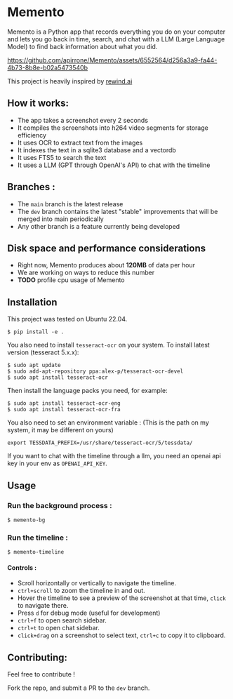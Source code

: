 # Memento

Memento is a Python app that records everything you do on your computer and lets you go back in time, search, and chat with a LLM (Large Language Model) to find back information about what you did.

https://github.com/apirrone/Memento/assets/6552564/d256a3a9-fa44-4b73-8b8e-b02a5473540b

This project is heavily inspired by [rewind.ai](https://rewind.ai/)

## How it works:
- The app takes a screenshot every 2 seconds
- It compiles the screenshots into h264 video segments for storage efficiency
- It uses OCR to extract text from the images
- It indexes the text in a sqlite3 database and a vectordb
- It uses FTS5 to search the text
- It uses a LLM (GPT through OpenAI's API) to chat with the timeline

## Branches :
- The `main` branch is the latest release
- The `dev` branch contains the latest "stable" improvements that will be merged into main periodically
- Any other branch is a feature currently being developed

## Disk space and performance considerations
- Right now, Memento produces about **120MB** of data per hour
- We are working on ways to reduce this number
- **TODO** profile cpu usage of Memento


## Installation

This project was tested on Ubuntu 22.04.

```console
$ pip install -e .
```

You also need to install `tesseract-ocr` on your system. To install latest version (tesseract 5.x.x):

```console
$ sudo apt update
$ sudo add-apt-repository ppa:alex-p/tesseract-ocr-devel
$ sudo apt install tesseract-ocr
```
Then install the language packs you need, for example:

```console
$ sudo apt install tesseract-ocr-eng
$ sudo apt install tesseract-ocr-fra
```

You also need to set an environment variable :
(This is the path on my system, it may be different on yours)
```console
export TESSDATA_PREFIX=/usr/share/tesseract-ocr/5/tessdata/
```

If you want to chat with the timeline through a llm, you need an openai api key in your env as `OPENAI_API_KEY`.

## Usage
### Run the background process :

```console
$ memento-bg
```

### Run the timeline :

```console
$ memento-timeline
```

#### Controls :
- Scroll horizontally or vertically to navigate the timeline. 
- `ctrl+scroll` to zoom the timeline in and out.
- Hover the timeline to see a preview of the screenshot at that time, `click` to navigate there.
- Press `d` for debug mode (useful for development)
- `ctrl+f` to open search sidebar.
- `ctrl+t` to open chat sidebar.
- `click+drag` on a screenshot to select text, `ctrl+c` to copy it to clipboard.


## Contributing: 
Feel free to contribute ! 

Fork the repo, and submit a PR to the `dev` branch.
